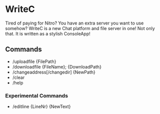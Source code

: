 # WriteC
Tired of paying for Nitro? You have an extra server you want to use somehow? WriteC is a new Chat platform and file server in one! Not only that. It is written as a stylish ConsoleApp!

## Commands
- /uploadfile {FilePath}
- /downloadfile {FileName}; {DownloadPath}
- /changeaddress[/changedir] {NewPath}
- /clear
- /help

### Experimental Commands
- /editline {LineNr} {NewText}
